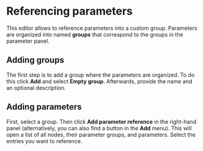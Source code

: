 # Referencing parameters

This editor allows to reference parameters into a custom group. Parameters are organized into named **groups** that correspond to 
the groups in the parameter panel.

## Adding groups

The first step is to add a group where the parameters are organized. To do this click **Add** and select **Empty group**.
Afterwards, provide the name and an optional description.

## Adding parameters

First, select a group. Then click **Add parameter reference** in the right-hand panel (alternatively, you can also find a button in the **Add** menu).
This will open a list of all nodes, their parameter groups, and parameters. Select the entries you want to reference.